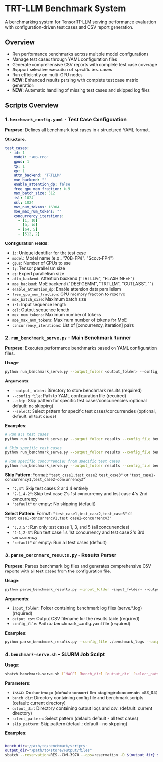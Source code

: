 # TRT-LLM Benchmark System

A benchmarking system for TensorRT-LLM serving performance evaluation with configuration-driven test cases and CSV report generation.

## Overview

- Run performance benchmarks across multiple model configurations
- Manage test cases through YAML configuration files
- Generate comprehensive CSV reports with complete test case coverage
- Support selective execution of specific test cases
- Run efficiently on multi-GPU nodes
- **NEW**: Enhanced results parsing with complete test case matrix generation
- **NEW**: Automatic handling of missing test cases and skipped log files

## Scripts Overview

### 1. `benchmark_config.yaml` - Test Case Configuration
**Purpose**: Defines all benchmark test cases in a structured YAML format.

**Structure**:
```yaml
test_cases:
  - id: 1
    model: "70B-FP8"
    gpus: 1
    tp: 1
    ep: 1
    attn_backend: "TRTLLM"
    moe_backend: ""
    enable_attention_dp: false
    free_gpu_mem_fraction: 0.9
    max_batch_size: 512
    isl: 1024
    osl: 1024
    max_num_tokens: 16384
    moe_max_num_tokens: ""
    concurrency_iterations:
      - [1, 10]
      - [8, 10]
      - [64, 5]
      - [512, 2]
```

**Configuration Fields**:
- `id`: Unique identifier for the test case
- `model`: Model name (e.g., "70B-FP8", "Scout-FP4")
- `gpus`: Number of GPUs to use
- `tp`: Tensor parallelism size
- `ep`: Expert parallelism size
- `attn_backend`: Attention backend ("TRTLLM", "FLASHINFER")
- `moe_backend`: MoE backend ("DEEPGEMM", "TRTLLM", "CUTLASS", "")
- `enable_attention_dp`: Enable attention data parallelism
- `free_gpu_mem_fraction`: GPU memory fraction to reserve
- `max_batch_size`: Maximum batch size
- `isl`: Input sequence length
- `osl`: Output sequence length
- `max_num_tokens`: Maximum number of tokens
- `moe_max_num_tokens`: Maximum number of tokens for MoE
- `concurrency_iterations`: List of [concurrency, iteration] pairs


### 2. `run_benchmark_serve.py` - Main Benchmark Runner
**Purpose**: Executes performance benchmarks based on YAML configuration files.

**Usage**:
```bash
python run_benchmark_serve.py --output_folder <output_folder> --config_file <config_file> [--skip <skip_pattern>] [--select <select_pattern>]
```

**Arguments**:
- `--output_folder`: Directory to store benchmark results (required)
- `--config_file`: Path to YAML configuration file (required)
- `--skip`: Skip pattern for specific test cases/concurrencies (optional, default: no skipping)
- `--select`: Select pattern for specific test cases/concurrencies (optional, default: all test cases)

**Examples**:
```bash
# Run all test cases
python run_benchmark_serve.py --output_folder results --config_file benchmark_config.yaml --skip default --select default

# Skip specific test cases
python run_benchmark_serve.py --output_folder results --config_file benchmark_config.yaml --skip "2-1,4"

# Run specific concurrencies from specific test cases
python run_benchmark_serve.py --output_folder results --config_file benchmark_config.yaml --select "1,2-3"

```

**Skip Pattern**:
Format: `"test_case1,test_case2,test_case3"` or `"test_case1-concurrency1,test_case2-concurrency3"`
- `"2,4"`: Skip test cases 2 and 4 entirely
- `"2-1,4-2"`: Skip test case 2's 1st concurrency and test case 4's 2nd concurrency
- `"default"` or empty: No skipping (default)

**Select Pattern**:
Format: `"test_case1,test_case2,test_case3"` or `"test_case1-concurrency1,test_case2-concurrency3"`
- `"1,3,5"`: Run only test cases 1, 3, and 5 (all concurrencies)
- `"1-1,2-3"`: Run test case 1's 1st concurrency and test case 2's 3rd concurrency
- `"default"` or empty: Run all test cases (default)


### 3. `parse_benchmark_results.py` - Results Parser
**Purpose**: Parses benchmark log files and generates comprehensive CSV reports with all test cases from the configuration file.

**Usage**:
```bash
python parse_benchmark_results.py --input_folder <input_folder> --output_csv <output_csv> --config_file <config_file>
```

**Arguments**:
- `input_folder`: Folder containing benchmark log files (serve.*.log) (required)
- `output_csv`: Output CSV filename for the results table (required)
- `config_file`: Path to benchmark_config.yaml file (required)

**Examples**:
```bash
python parse_benchmark_results.py --config_file ./benchmark_logs --output_csv results.csv --input_folder ./benchmark_config.yaml

```

### 4. `benchmark-serve.sh` - SLURM Job Script
**Usage**:
```bash
sbatch benchmark-serve.sh [IMAGE] [bench_dir] [output_dir] [select_pattern] [skip_pattern]
```

**Parameters**:
- `IMAGE`: Docker image (default: tensorrt-llm-staging/release:main-x86_64)
- `bench_dir`: Directory containing config file and benchmark scripts (default: current directory)
- `output_dir`: Directory containing output logs and csv. (default: current directory)
- `select_pattern`: Select pattern (default: default - all test cases)
- `skip_pattern`: Skip pattern (default: default - no skipping)

**Examples**:
```bash

bench_dir="/path/to/benchmark/scripts"
output_dir="/path/to/store/output/files"
sbatch --reservation=RES--COM-3970 --qos=reservation -D ${output_dir} ${bench_dir}/benchmark-serve.sh urm.nvidia.com/sw-tensorrt-docker/tensorrt-llm-staging/release:main-x86_64 ${bench_dir} ${output_dir} "1-1" ""

```
